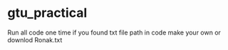 # gtu_practical
Run all code one time 
if you found txt file path in code make your own or downlod Ronak.txt
